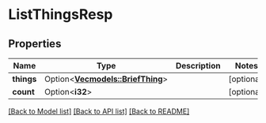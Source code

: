 # ListThingsResp

## Properties

Name | Type | Description | Notes
------------ | ------------- | ------------- | -------------
**things** | Option<[**Vec<models::BriefThing>**](BriefThing.md)> |  | [optional]
**count** | Option<**i32**> |  | [optional]

[[Back to Model list]](../README.md#documentation-for-models) [[Back to API list]](../README.md#documentation-for-api-endpoints) [[Back to README]](../README.md)


